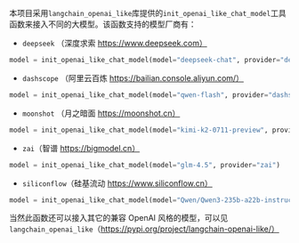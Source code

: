 本项目采用`langchain_openai_like`库提供的`init_openai_like_chat_model`工具函数来接入不同的大模型。该函数支持的模型厂商有：

- `deepseek` （深度求索 https://www.deepseek.com）

```python
model = init_openai_like_chat_model(model="deepseek-chat", provider="deepseek")
```

- `dashscope` （阿里云百炼 https://bailian.console.aliyun.com/）

```python
model = init_openai_like_chat_model(model="qwen-flash", provider="dashscope")
```

- `moonshot` （月之暗面 https://moonshot.cn）

```python
model = init_openai_like_chat_model(model="kimi-k2-0711-preview", provider="moonshot")
```

- `zai`（智谱 https://bigmodel.cn）

```python
model = init_openai_like_chat_model(model="glm-4.5", provider="zai")
```

- `siliconflow`（硅基流动 https://www.siliconflow.cn）

```python
model = init_openai_like_chat_model(model="Qwen/Qwen3-235b-a22b-instruct-2507", provider="siliconflow")
```

当然此函数还可以接入其它的兼容 OpenAI 风格的模型，可以见`langchain_openai_like`（https://pypi.org/project/langchain-openai-like/）
